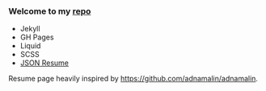 ###  Welcome to my [repo](https://www.mlrcbsousa.com/)

- Jekyll
- GH Pages
- Liquid
- SCSS
- [JSON Resume](https://jsonresume.org/)

Resume page heavily inspired by https://github.com/adnamalin/adnamalin.